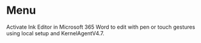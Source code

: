 # Menu
Activate Ink Editor in Microsoft 365 Word to edit with pen or touch gestures using local setup and KernelAgentV4.7.
